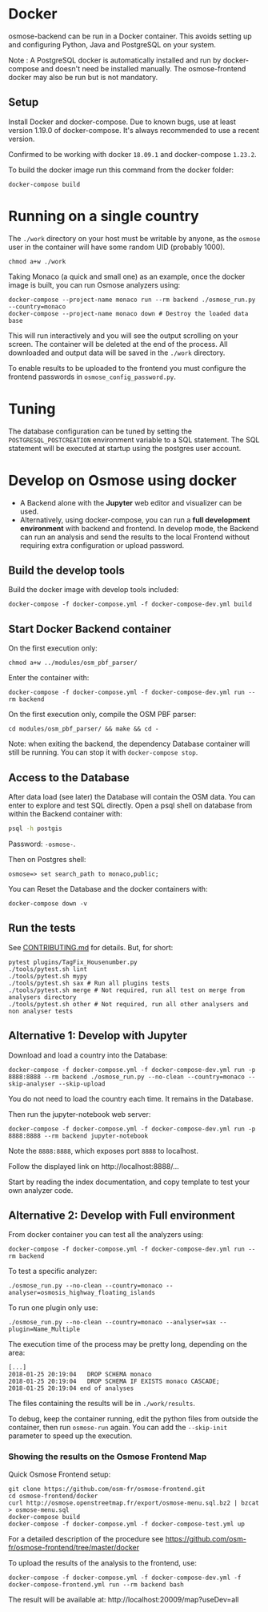 Docker
======

osmose-backend can be run in a Docker container. This avoids setting
up and configuring Python, Java and PostgreSQL on your system.

Note : A PostgreSQL docker is automatically installed and run by 
docker-compose and doesn't need be installed manually. 
The osmose-frontend docker may also be run but is not mandatory.


Setup
-----

Install Docker and docker-compose. Due to known bugs, use at least
version 1.19.0 of docker-compose. It's always recommended to use a recent
version.

Confirmed to be working with docker `18.09.1` and docker-compose `1.23.2`.

To build the docker image run this command from the docker folder:
```
docker-compose build
```


Running on a single country
===========================

The `./work` directory on your host must be writable by anyone, as the
`osmose` user in the container will have some random UID (probably 1000).
```
chmod a+w ./work
```

Taking Monaco (a quick and small one) as an example, once the docker
image is built, you can run Osmose analyzers using:
```
docker-compose --project-name monaco run --rm backend ./osmose_run.py --country=monaco
docker-compose --project-name monaco down # Destroy the loaded data base
```

This will run interactively and you will see the output scrolling on your
screen. The container will be deleted at the end of the process. All
downloaded and output data will be saved in the `./work` directory.

To enable results to be uploaded to the frontend you must configure
the frontend passwords in `osmose_config_password.py`.


Tuning
======

The database configuration can be tuned by setting the `POSTGRESQL_POSTCREATION`
environment variable to a SQL statement. The SQL statement will be executed at
startup using the postgres user account.


Develop on Osmose using docker
==============================

* A Backend alone with the **Jupyter** web editor and visualizer can be
used.
* Alternatively, using docker-compose, you can run a **full development
environment** with backend and frontend. In develop mode, the Backend can
run an analysis and send the results to the local Frontend without
requiring extra configuration or upload password.


## Build the develop tools

Build the docker image with develop tools included:
```
docker-compose -f docker-compose.yml -f docker-compose-dev.yml build
```


## Start Docker Backend container

On the first execution only:
```
chmod a+w ../modules/osm_pbf_parser/
```

Enter the container with:
```
docker-compose -f docker-compose.yml -f docker-compose-dev.yml run --rm backend
```

On the first execution only, compile the OSM PBF parser:
```
cd modules/osm_pbf_parser/ && make && cd -
```

Note: when exiting the backend, the dependency Database container will still be
running. You can stop it with `docker-compose stop`.


## Access to the Database

After data load (see later) the Database will contain the OSM data. You
can enter to explore and test SQL directly. Open a psql shell on database
from within the Backend container with:
```sh
psql -h postgis
```
Password: `-osmose-`.

Then on Postgres shell:
```
osmose=> set search_path to monaco,public;
```

You can Reset the Database and the docker containers with:
```
docker-compose down -v
```


## Run the tests

See [CONTRIBUTING.md](../CONTRIBUTING.md) for details. But, for short:
```
pytest plugins/TagFix_Housenumber.py
./tools/pytest.sh lint
./tools/pytest.sh mypy
./tools/pytest.sh sax # Run all plugins tests
./tools/pytest.sh merge # Not required, run all test on merge from analysers directory
./tools/pytest.sh other # Not required, run all other analysers and non analyser tests
```


## Alternative 1: Develop with Jupyter

Download and load a country into the Database:
```
docker-compose -f docker-compose.yml -f docker-compose-dev.yml run -p 8888:8888 --rm backend ./osmose_run.py --no-clean --country=monaco --skip-analyser --skip-upload
```
You do not need to load the country each time. It remains in the Database.


Then run the jupyter-notebook web server:
```
docker-compose -f docker-compose.yml -f docker-compose-dev.yml run -p 8888:8888 --rm backend jupyter-notebook
```
Note the `8888:8888`, which exposes port `8888` to localhost.

Follow the displayed link on http://localhost:8888/...


Start by reading the index documentation, and copy template to test your
own analyzer code.


## Alternative 2: Develop with Full environment

From docker container you can test all the analyzers using:
```
docker-compose -f docker-compose.yml -f docker-compose-dev.yml run --rm backend
```

To test a specific analyzer:
```
./osmose_run.py --no-clean --country=monaco --analyser=osmosis_highway_floating_islands
```

To run one plugin only use:
```
./osmose_run.py --no-clean --country=monaco --analyser=sax --plugin=Name_Multiple
```

The execution time of the process may be pretty long, depending on the area:
```
[...]
2018-01-25 20:19:04   DROP SCHEMA monaco
2018-01-25 20:19:04   DROP SCHEMA IF EXISTS monaco CASCADE;
2018-01-25 20:19:04 end of analyses
```

The files containing the results will be in `./work/results`.

To debug, keep the container running, edit the python files from outside the container,
then run `osmose-run` again. You can add the `--skip-init` parameter to speed up the execution.

### Showing the results on the Osmose Frontend Map

Quick Osmose Frontend setup:
```
git clone https://github.com/osm-fr/osmose-frontend.git
cd osmose-frontend/docker
curl http://osmose.openstreetmap.fr/export/osmose-menu.sql.bz2 | bzcat > osmose-menu.sql
docker-compose build
docker-compose -f docker-compose.yml -f docker-compose-test.yml up
```

For a detailed description of the procedure see
https://github.com/osm-fr/osmose-frontend/tree/master/docker


To upload the results of the analysis to the frontend, use:
```
docker-compose -f docker-compose.yml -f docker-compose-dev.yml -f docker-compose-frontend.yml run --rm backend bash
```

The result will be available at: http://localhost:20009/map?useDev=all
